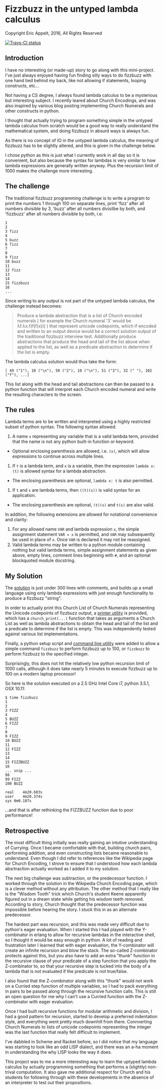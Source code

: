 # Fizzbuzz in the untyped lambda calculus

Copyright Eric Appelt, 2016, All Rights Reserved

[![Travs-CI status](https://travis-ci.org/appeltel/pychurch_fizzbuzz.png)](https://travis-ci.org/appeltel/pychurch_fizzbuzz)

## Introduction

I have no interesting (or made-up) story to go along with this
mini-project. I've just always enjoyed having fun finding silly
ways to do fizzbuzz with one hand tied behind my back, like not
allowing if statements, looping constructs, etc...

Not having a CS degree, I always found lambda calculus to be a
mysterious but interesting subject. I recently leared about
Church Encodings, and was also inspired by various blog posting
implementing Church Numerals and other constructs in python.

I thought that actually trying to program something simple in
the untyped lambda calculus from scratch would be a good way to
really understand the mathematical system, and doing fizzbuzz in
absurd ways is always fun.

As there is no concept of IO in the untyped lambda calculus,
the meaning of fizzbuzz has to be slightly altered, and this
is given in the challenge below.

I chose python as this is just what I currently work in all
day so it is convenient, but also because the syntax for lambdas
is very similar to how lambda expressions are generally
written anyway. Plus the recursion limit of 1000 makes the
challenge more interesting.

## The challenge

The traditional fizzbuzz programming challenge is to write a
program to print the numbers 1 through 100 on separate lines,
print 'fizz' after all numbers divisible by 3, 'buzz' after all
numbers divisilbe by both, and 'fizzbuzz' after all numbers
divisible by both, i.e:

```
1
2
3 fizz
4
5 buzz
6 fizz
7
8
9 fizz
10 buzz
11
12 fizz
13
14
15 fizzbuzz
16
...
```

Since writing to any output is not part of the untyped lambda calculus,
the challenge instead becomes:

> Produce a lambda abstraction that is a list of Church encoded numerals
> ( for example the Church numeral '3' would be λf.λx.f(f(f(x))) )
> that represent unicode codepoints, which if encoded and written to
> an output device would be a correct solution output of the traditional
> fizzbuzz interview test. Additionally produce abstractions 
> that produce the head and tail of the list above when applied to the list,
> as well as a predicate abstraction to determine if the list is empty.

The lambda calculus solution would thus take the form:

```
[ 49 ("1"), 10 ("\n"), 50 ("2"), 10 ("\n"), 51 ("3"), 32 (" "), 102 ("f"), ...]
```

This list along with the head and tail abstractions can then be passed to
a python function that will interpret each Church encoded numeral and write
the resulting characters to the screen.

## The rules

Lambda terms are to be written and interpreted using a highly restricted
subset of python syntax. The following syntax allowed:

1. A name `x` representing any variable that is a valid lambda term, provided
that the name is not any python built-in function or keyword.
  * Optional enclosing parenthesis are allowed, i.e. `(x)`, which will
    allow expressions to continue across multiple lines.
1. If `t` is a lambda term, and `x` is a variable, then the expression
`lambda x: (t)` is allowed syntax for a lambda abstraction.
  * The enclosing parenthesis are optional, `lambda x: t` is also permitted.
1. If `t` and `s` are lambda terms, then `((t)(s))` is valid syntax for
an application.
  * The enclosing parenthesis are optional, `(t)(s)` and `t(s)` are also valid.

In addition, the following extensions are allowed for notational
convenience and clarity:

1. For any allowed name `VAR` and lambda expression `x`, the
simple assignment statement `VAR = x` is permitted, and `VAR`
may subsequently be used in place of `x`. Once `VAR` is declared
it may not be reassigned.
1. Valid lambda terms may be written to a python module containing nothing
but valid lambda terms, simple assignment statements as given above,
empty lines, comment lines beginning with `#`, and an optional
blockquoted module docstring.

## My Solution

The [solution](fizzbuzz/solution.py) is just under 300 lines with comments,
and builds up a small language using only lambda expressions with
just enough functionality to produce a fizzbuzz "string".

In order to actually print this Church List of Church Numerals representing
the Unicode codepoints of fizzbuzz output, a
[printer utility](fizzbuzz/printer.py) is provided, which has a
`church_print(...)` function that takes as arguments a Church List as well
as lambda abstractions to obtain the head and tail of the list and a
predicate to determine if the list is empty. This was independently tested
against various list implementations.

Finally, a python setup script and
[command line utility](fizzbuzz/cli.py) were added to allow a simple
command `fizzbuzz` to perform fizzbuzz up to 100, or
`fizzbuzz` to perform fizzbuzz to the specified integer.

Surprisingly, this does not hit the relatively low python recursion limit
of 1000 calls, although it does take nearly 5 minutes to execute fizzbuzz
up to 100 on a modern laptop processor!

So here is the solution executed on a 2.5 GHz Intel Core i7, python 3.5.1,
OSX 10.11:

```
$ time fizzbuzz
1 
2 
3 FIZZ
4 
5 BUZZ
6 FIZZ
7 
8 
9 FIZZ
10 BUZZ
11 
12 FIZZ
13 
14 
15 FIZZBUZZ
16 
... snip ...
98 
99 FIZZ
100 BUZZ

real    4m20.603s
user    4m20.374s
sys 0m0.187s
```

...and that is after rethinking the FIZZBUZZ function due to poor performance!

## Retrospective

The most difficult thing initially was really gaining an intutive
understanding of Currying. Once I became comfortable with that,
building church pairs, performing addition, and even constructing
lists became reasonable to understand. Even though I did refer to
references like the Wikipedia page for Church Encoding, I strove
to ensure that I understood how each lambda absrtraction actually
worked as I added it to my solution.

The next big challenge was subtraction, or the predecessor function.
I worked through the solution in the Wikipedia Church Encoding page,
which is a clever method without any attribution. The other method
that I really like is the "Wisdom Tooth" trick which Church's student
Keene apparently figured out in a dream state while getting his
wisdom teeth removed. According to story, Church thought that the
predecessor function was impossible before hearing the story. I stuck
this in as an alternate predecessor.

The hardest part was recursion, and this was made very difficult
due to python's eager evaluation. When I started this I had played
with the Y-combinator in erlang to allow for recursive lambdas in the
interactive shell, so I thought it would be easy enough in python.
A lot of reading and frustration later I learned that with eager
evaluation, the Y-combinator will create an infinite recursion and
blow the stack. The so-called Z-combinator protects against this,
but you also have to add an extra "thunk" function
in the recursive clause of
your predicate of a step function that you apply the Z-combinator to,
so that your recursive step is tucked into the body of a lambda
that is not evaluated if the predicate is not true/false.

I also found that the Z-combinator along with this "thunk" would
not work on a Curried step function of multiple variables, so I
had to pack everything in pairs to be passed along through the
recursive function calls. This is still an open question for me
why I can't use a Curried function with the Z-combinator with
eager evaluation.

Once I had built recursive functions for modular arithmetic and
division, I had a good pattern for recursion, started to develop
a preferred indentation style, and everything went pretty much
downhill from there. Connverting Church Numerals to lists of
unicode codepoints representing the integer was the last function
that really felt difficult to implement.

I've dabbled in Scheme and Racket before, so
I did notice that my language was starting to look like an
odd LISP dialect, and there was an a-ha moment in understanding
the why LISP looks the way it does.

This project was to me a more interesting way to learn the uptyped
lambda calculus by actually programming something that performs
a (slightly) non-trival computation. It also gave me additional
respect for Church and his students for following through with
these developments in the absence of an interpreter to test out
their propositions.
